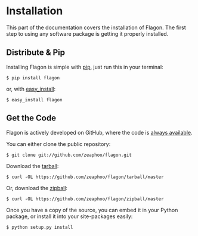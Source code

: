 # Installation


This part of the documentation covers the installation of Flagon.
The first step to using any software package is getting it properly installed.


## Distribute & Pip


Installing Flagon is simple with [pip](https://pip.pypa.io), just run
this in your terminal:

    $ pip install flagon

or, with [easy_install](http://pypi.python.org/pypi/setuptools):

    $ easy_install flagon



## Get the Code


Flagon is actively developed on GitHub, where the code is
[always available](https://github.com/zeaphoo/flagon).

You can either clone the public repository:

    $ git clone git://github.com/zeaphoo/flagon.git

Download the [tarball](https://github.com/zeaphoo/flagon/tarball/master):

    $ curl -OL https://github.com/zeaphoo/flagon/tarball/master

Or, download the [zipball](https://github.com/zeaphoo/flagon/zipball/master):

    $ curl -OL https://github.com/zeaphoo/flagon/zipball/master


Once you have a copy of the source, you can embed it in your Python package,
or install it into your site-packages easily:

    $ python setup.py install
